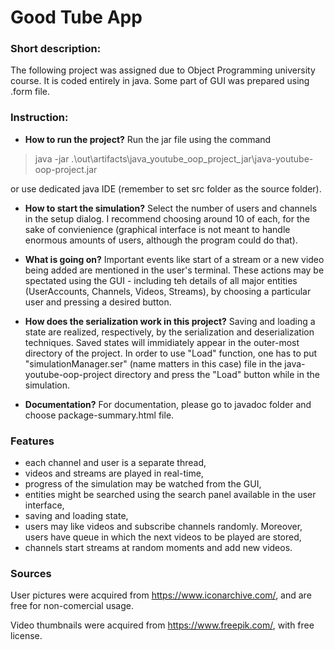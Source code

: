 # Good Tube App

### Short description:

The following project was assigned due to Object Programming university course. 
It is coded entirely in java. Some part of GUI was prepared using .form file. 

### Instruction:

-  **How to run the project?** Run the jar file using the command 
> java -jar .\out\artifacts\java_youtube_oop_project_jar\java-youtube-oop-project.jar

or use dedicated java IDE (remember to set src folder as the source folder).

- **How to start the simulation?** Select the number of users and channels in the setup dialog. I recommend choosing around 10 of each, for the sake of convienience (graphical interface is not meant to handle enormous amounts of users, although the program could do that). 

- **What is going on?** Important events like start of a stream or a new video being added are mentioned in the user's terminal. These actions may be spectated using the GUI - including teh details of all major entities (UserAccounts, Channels, Videos, Streams), by choosing a particular user and pressing a desired button. 

- **How does the serialization work in this project?** Saving and loading a state are realized, respectively, by the serialization and deserialization techniques. Saved states will immidiately appear in the outer-most directory of the project. In order to use "Load" function, one has to put "simulationManager.ser" (name matters in this case) file in the java-youtube-oop-project directory and press the "Load" button while in the simulation.

- **Documentation?** For documentation, please go to javadoc folder and choose package-summary.html file. 


### Features
- each channel and user is a separate thread,
- videos and streams are played in real-time,
- progress of the simulation may be watched from the GUI,
- entities might be searched using the search panel available in the user interface,
- saving and loading state,
- users may like videos and subscribe channels randomly. Moreover, users have queue in which the next videos to be played are stored,
- channels start streams at random moments and add new videos. 

### Sources
User pictures were acquired from https://www.iconarchive.com/, and are free for non-comercial usage.

Video thumbnails were acquired from https://www.freepik.com/, with free license.
